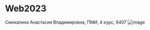 # Web2023
Смекалина Анастасия Владимировна, ПМИ, 4 курс, 6407
![image](https://github.com/SmekAna/WebProg2023/assets/113173933/d0556c78-1c43-4aea-84f6-f3fd90edf789)

